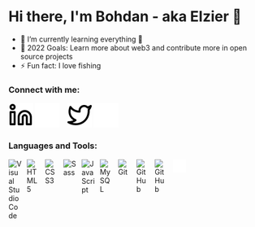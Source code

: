 # Hi there, I'm Bohdan - aka Elzier 👋

- 🌱 I’m currently learning everything 🤣
- 🥅 2022 Goals: Learn more about web3 and contribute more in open source projects
- ⚡ Fun fact: I love fishing

### Connect with me:
[![website](./img/linkedin-light.svg)](https://www.linkedin.com/in/bohdan-boiko-8928171b1/#gh-light-mode-only)
[![website](./img/linkedin-dark.svg)](https://www.linkedin.com/in/bohdan-boiko-8928171b1/#gh-dark-mode-only)
&nbsp;&nbsp;
[![website](./img/twitter-light.svg)](https://twitter.com/Elzzier#gh-light-mode-only)
[![website](./img/twitter-dark.svg)](https://twitter.com/Elzzier#gh-dark-mode-only)

### Languages and Tools:

<img align="left" alt="Visual Studio Code" width="26px" src="https://cdn.jsdelivr.net/gh/devicons/devicon/icons/vscode/vscode-original.svg" style="padding-right:10px;" />

<img align="left" alt="HTML5" width="26px" src="https://cdn.jsdelivr.net/gh/devicons/devicon/icons/html5/html5-original.svg" style="padding-right:10px;" />

<img align="left" alt="CSS3" width="26px" src="https://cdn.jsdelivr.net/gh/devicons/devicon/icons/css3/css3-original.svg" style="padding-right:10px;" />
<img align="left" alt="Sass" width="26px" src="https://cdn.jsdelivr.net/gh/devicons/devicon/icons/sass/sass-original.svg" style="padding-right:10px;" />

<div><img align="left" alt="JavaScript" width="26px" src="https://cdn.jsdelivr.net/gh/devicons/devicon/icons/javascript/javascript-original.svg" style="padding-right:10px;" /></div>
<img align="left" alt="MySQL" width="26px" src="https://cdn.jsdelivr.net/gh/devicons/devicon/icons/mysql/mysql-original.svg" style="padding-right:10px;" />
<img align="left" alt="Git" width="26px" src="https://cdn.jsdelivr.net/gh/devicons/devicon/icons/git/git-original.svg" style="padding-right:10px;" />
<img align="left" alt="GitHub" width="26px" src="https://user-images.githubusercontent.com/3369400/139447912-e0f43f33-6d9f-45f8-be46-2df5bbc91289.png#gh-dark-mode-only" style="padding-right:10px;" />

<img align="left" alt="GitHub" width="26px" src="https://user-images.githubusercontent.com/3369400/139448065-39a229ba-4b06-434b-bc67-616e2ed80c8f.png#gh-light-mode-only" style="padding-right:10px;" />

[//]: # ([<img align="left" alt="Terminal" width="26px" src="./img/terminal-light.svg" />]&#40;[github]#gh-light-mode-only&#41;)

[<img align="left" alt="Terminal" width="26px" src="./img/terminal-dark.svg" />](https://github.com/Elzier#gh-light-mode-only)

[github]: https://github.com/Elzier
